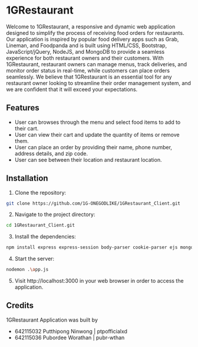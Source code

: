 # 1GRestaurant

Welcome to 1GRestaurant, a responsive and dynamic web application designed to simplify the process of receiving food orders for restaurants. Our application is inspired by popular food delivery apps such as Grab, Lineman, and Foodpanda and is built using HTML/CSS, Bootstrap, JavaScript/jQuery, NodeJS, and MongoDB to provide a seamless experience for both restaurant owners and their customers. With 1GRestaurant, restaurant owners can manage menus, track deliveries, and monitor order status in real-time, while customers can place orders seamlessly. We believe that 1GRestaurant is an essential tool for any restaurant owner looking to streamline their order management system, and we are confident that it will exceed your expectations.

## Features
- User can browses through the menu and select food items to add to their cart.
- User can view their cart and update the quantity of items or remove them.
- User can place an order by providing their name, phone number, address details, and zip code.
- User can see between their location and restaurant location.

## Installation
1. Clone the repository:
```bash
git clone https://github.com/1G-ONEGODLIKE/1GRestaurant_Client.git
```
2. Navigate to the project directory:
```bash
cd 1GRestaurant_Client.git
```

3. Install the dependencies:
```bash
npm install express express-session body-parser cookie-parser ejs mongoose daemon
```

4. Start the server:
```bash
nodemon .\app.js
```

5. Visit http://localhost:3000 in your web browser in order to access the application.

## Credits

1GRestaurant Application was built by 
- 642115032 Putthipong Ninwong | ptpofficialxd
- 642115036 Pubordee Worathan | pubr-wthan
